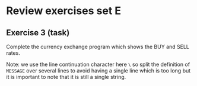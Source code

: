 # Review exercises set E
## Exercise 3 (task)

Complete the currency exchange program which shows the BUY and SELL rates.

Note: we use the line continuation character here `\` so split the definition of `MESSAGE` over several lines to avoid having a single line which is too long but it is important to note that it is still a single string.